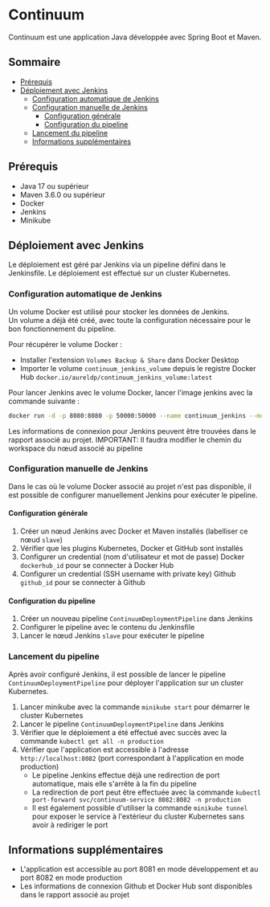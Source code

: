 # Continuum

Continuum est une application Java développée avec Spring Boot et Maven.

## Sommaire

- [Prérequis](#prérequis)
- [Déploiement avec Jenkins](#déploiement-avec-jenkins)
  - [Configuration automatique de Jenkins](#configuration-automatique-de-jenkins)
  - [Configuration manuelle de Jenkins](#configuration-manuelle-de-jenkins)
    - [Configuration générale](#configuration-générale)
    - [Configuration du pipeline](#configuration-du-pipeline)
  - [Lancement du pipeline](#lancement-du-pipeline)
  - [Informations supplémentaires](#informations-supplémentaires)

## Prérequis

- Java 17 ou supérieur
- Maven 3.6.0 ou supérieur
- Docker
- Jenkins
- Minikube

## Déploiement avec Jenkins

Le déploiement est géré par Jenkins via un pipeline défini dans le Jenkinsfile. Le déploiement est effectué sur un cluster Kubernetes.

### Configuration automatique de Jenkins

Un volume Docker est utilisé pour stocker les données de Jenkins. \
Un volume a déjà été créé, avec toute la configuration nécessaire pour le bon fonctionnement du pipeline.

Pour récupérer le volume Docker :
- Installer l'extension `Volumes Backup & Share` dans Docker Desktop
- Importer le volume `continuum_jenkins_volume` depuis le registre Docker Hub `docker.io/aureldp/continuum_jenkins_volume:latest`

Pour lancer Jenkins avec le volume Docker, lancer l'image jenkins avec la commande suivante :
```bash
docker run -d -p 8080:8080 -p 50000:50000 --name continuum_jenkins --mount source=continuum_jenkins_volume,target=/var/jenkins_home docker.io/jenkins/jenkins:lts
```

Les informations de connexion pour Jenkins peuvent être trouvées dans le rapport associé au projet.
IMPORTANT: Il faudra modifier le chemin du workspace du nœud associé au pipeline

### Configuration manuelle de Jenkins

Dans le cas où le volume Docker associé au projet n'est pas disponible, il est possible de configurer manuellement Jenkins pour exécuter le pipeline.

#### Configuration générale

1. Créer un nœud Jenkins avec Docker et Maven installés (labelliser ce nœud `slave`)
2. Vérifier que les plugins Kubernetes, Docker et GitHub sont installés
3. Configurer un credential (nom d'utilisateur et mot de passe) Docker `dockerhub_id` pour se connecter à Docker Hub
4. Configurer un credential (SSH username with private key) Github `github_id` pour se connecter à Github

#### Configuration du pipeline

1. Créer un nouveau pipeline `ContinuumDeploymentPipeline` dans Jenkins
2. Configurer le pipeline avec le contenu du Jenkinsfile
3. Lancer le nœud Jenkins `slave` pour exécuter le pipeline

### Lancement du pipeline

Après avoir configuré Jenkins, il est possible de lancer le pipeline `ContinuumDeploymentPipeline` pour déployer l'application sur un cluster Kubernetes.

1. Lancer minikube avec la commande `minikube start` pour démarrer le cluster Kubernetes
2. Lancer le pipeline `ContinuumDeploymentPipeline` dans Jenkins
3. Vérifier que le déploiement a été effectué avec succès avec la commande `kubectl get all -n production`
4. Vérifier que l'application est accessible à l'adresse `http://localhost:8082` (port correspondant à l'application en mode production)
   - Le pipeline Jenkins effectue déjà une redirection de port automatique, mais elle s'arrête à la fin du pipeline
   - La redirection de port peut être effectuée avec la commande `kubectl port-forward svc/continuum-service 8082:8082 -n production`
   - Il est également possible d'utiliser la commande `minikube tunnel` pour exposer le service à l'extérieur du cluster Kubernetes sans avoir à rediriger le port

## Informations supplémentaires

- L'application est accessible au port 8081 en mode développement et au port 8082 en mode production
- Les informations de connexion Github et Docker Hub sont disponibles dans le rapport associé au projet
